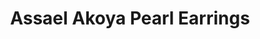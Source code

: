 ---
title: Assael Akoya Pearl Earrings
description: |
  Akoya Pearls with their lovely silvery-pink and cream hues make for the perfect pearl for stud earrings, as they compliment any skin tone and bring light to the face.
specs: |
  Assael earrings range in size from 6.5mm to 9.5mm. All earrings are set in 18k yellow or white gold.
images:
  - assael-akoya-pearl-earrings.jpg
category: Akoya
tags:
  - earrings
---